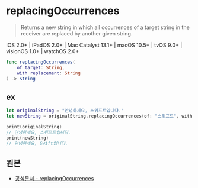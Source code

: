 # replacingOccurrences

> Returns a new string in which all occurrences of a target string in the receiver are replaced by another given string.

iOS 2.0+ | iPadOS 2.0+ | Mac Catalyst 13.1+ | macOS 10.5+ | tvOS 9.0+ | visionOS 1.0+ | watchOS 2.0+

```swift
func replacingOccurrences(
    of target: String,
    with replacement: String
) -> String
```

## ex

```swift
let originalString = "안녕하세요, 스위프트입니다."
let newString = originalString.replacingOccurrences(of: "스위프트", with: "Swift")

print(originalString)
// 안녕하세요, 스위프트입니다.
print(newString)
// 안녕하세요, Swift입니다.
```

## 원본

- [공식문서 - replacingOccurrences](https://developer.apple.com/documentation/foundation/nsstring/replacingoccurrences(of:with:))